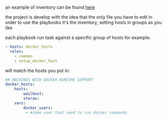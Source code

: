 an example of inventory can be found [here](https://github.com/carnivuth/homelab/blob/main/inventory/testing.yaml)

the project is develop with the idea that the only file you have to edit in order to use the playbooks it's the inventory, setting hosts in groups as you like 

each playbook run task against a specific group of hosts for example:

```yaml
- hosts: docker_hosts
  roles:
	- common
	- setup_docker_host
```

will match the hosts you put in:

```yaml
## MACHINES WITH DOCKER RUNTIME SUPPORT
docker_hosts:
	hosts:
		wailhost:
		storax:
	vars:
		docker_users:
		 - #some user that need to run docker commands

```

